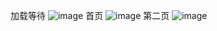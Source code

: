 加载等待
![image](https://github.com/helloworld3q3q/react-native-redux-demo/blob/master/img/Screenshot_2017-06-21-22-57-49.jpeg=100×20)
首页
![image](https://github.com/helloworld3q3q/react-native-redux-demo/blob/master/img/Screenshot_2017-06-21-22-56-33.jpeg)
第二页
![image](https://github.com/helloworld3q3q/react-native-redux-demo/blob/master/img/Screenshot_2017-06-21-22-58-11.jpeg)